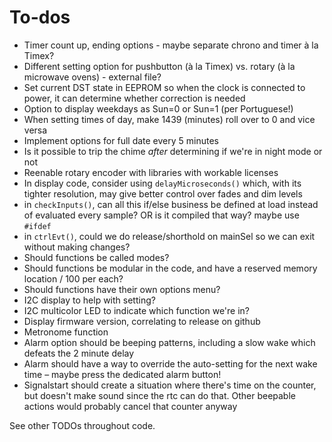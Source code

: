 # To-dos

* Timer count up, ending options - maybe separate chrono and timer à la Timex?
* Different setting option for pushbutton (à la Timex) vs. rotary (à la microwave ovens) - external file?
* Set current DST state in EEPROM so when the clock is connected to power, it can determine whether correction is needed
* Option to display weekdays as Sun=0 or Sun=1 (per Portuguese!)
* When setting times of day, make 1439 (minutes) roll over to 0 and vice versa
* Implement options for full date every 5 minutes
* Is it possible to trip the chime *after* determining if we're in night mode or not
* Reenable rotary encoder with libraries with workable licenses
* In display code, consider using `delayMicroseconds()` which, with its tighter resolution, may give better control over fades and dim levels
* in `checkInputs()`, can all this if/else business be defined at load instead of evaluated every sample? OR is it compiled that way? maybe use `#ifdef`
* in `ctrlEvt()`, could we do release/shorthold on mainSel so we can exit without making changes?
* Should functions be called modes?
* Should functions be modular in the code, and have a reserved memory location / 100 per each?
* Should functions have their own options menu?
* I2C display to help with setting?
* I2C multicolor LED to indicate which function we're in?
* Display firmware version, correlating to release on github
* Metronome function
* Alarm option should be beeping patterns, including a slow wake which defeats the 2 minute delay
* Alarm should have a way to override the auto-setting for the next wake time – maybe press the dedicated alarm button!
* Signalstart should create a situation where there's time on the counter, but doesn't make sound since the rtc can do that. Other beepable actions would probably cancel that counter anyway

See other TODOs throughout code.